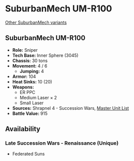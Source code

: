 # SuburbanMech UM-R100

[Other SuburbanMech variants](../suburbanmech.md)

## SuburbanMech UM-R100
- **Role:** Sniper
- **Tech Base:** Inner Sphere (3045)
- **Chassis:** 30 tons
- **Movement:** 4 / 6
  - **Jumping:** 4
- **Armor:** 104
- **Heat Sinks:** 10 (20)
- **Weapons:**
  - ER PPC
  - Medium Laser × 2
  - Small Laser
- **Sources:** Shrapnel 4 - Succession Wars, [Master Unit List](http://masterunitlist.info/Unit/Details/7929/suburbanmech-um-r100)
- **Battle Value:** 915

## Availability

### Late Succession Wars - Renaissance (Unique)
- Federated Suns


